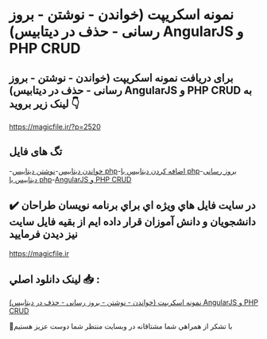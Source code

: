 # نمونه اسکریپت (خواندن - نوشتن - بروز رسانی - حذف در دیتابیس) AngularJS و PHP CRUD

## برای دریافت نمونه اسکریپت (خواندن - نوشتن - بروز رسانی - حذف در دیتابیس) AngularJS و PHP CRUD به لینک زیر بروید 👇

https://magicfile.ir/?p=2520

## تگ های فایل

-[خواندن دیتابیس](https://magicfile.ir/product/%d9%86%d9%85%d9%88%d9%86%d9%87-%d8%a7%d8%b3%da%a9%d8%b1%db%8c%d9%be%d8%aa-angularjs-php-crud/)-[نوشتن دیتابیس php](https://magicfile.ir/product/%d9%86%d9%85%d9%88%d9%86%d9%87-%d8%a7%d8%b3%da%a9%d8%b1%db%8c%d9%be%d8%aa-angularjs-php-crud/)-[اضافه کردن دیتابیس با php](https://magicfile.ir/product/%d9%86%d9%85%d9%88%d9%86%d9%87-%d8%a7%d8%b3%da%a9%d8%b1%db%8c%d9%be%d8%aa-angularjs-php-crud/)-[بروز رسانی دیتابیس با php](https://magicfile.ir/product/%d9%86%d9%85%d9%88%d9%86%d9%87-%d8%a7%d8%b3%da%a9%d8%b1%db%8c%d9%be%d8%aa-angularjs-php-crud/)-[AngularJS و PHP CRUD](https://magicfile.ir/product/%d9%86%d9%85%d9%88%d9%86%d9%87-%d8%a7%d8%b3%da%a9%d8%b1%db%8c%d9%be%d8%aa-angularjs-php-crud/)

## ✔️ در سايت فايل هاي ويژه اي براي برنامه نويسان طراحان دانشجويان و دانش آموزان قرار داده ايم از بقيه فايل سايت نيز ديدن فرماييد

https://magicfile.ir


## لينک دانلود اصلي 📥 :

[نمونه اسکریپت (خواندن - نوشتن - بروز رسانی - حذف در دیتابیس) AngularJS و PHP CRUD](https://magicfile.ir/product/%d9%86%d9%85%d9%88%d9%86%d9%87-%d8%a7%d8%b3%da%a9%d8%b1%db%8c%d9%be%d8%aa-angularjs-php-crud/) 


🙏با تشکر از همراهي شما مشتاقانه در وبسایت منتظر شما دوست عزیز هستیم

